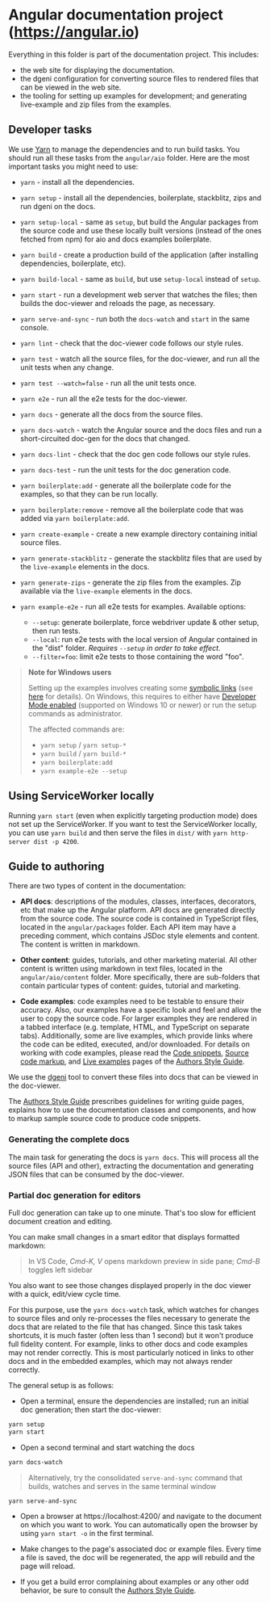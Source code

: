 # Angular documentation project (https://angular.io)

Everything in this folder is part of the documentation project. This includes:

* the web site for displaying the documentation.
* the dgeni configuration for converting source files to rendered files that can be viewed in the web site.
* the tooling for setting up examples for development; and generating live-example and zip files from the examples.

<a name="developer-tasks"></a>
## Developer tasks

We use [Yarn](https://yarnpkg.com) to manage the dependencies and to run build tasks.
You should run all these tasks from the `angular/aio` folder.
Here are the most important tasks you might need to use:

* `yarn` - install all the dependencies.
* `yarn setup` - install all the dependencies, boilerplate, stackblitz, zips and run dgeni on the docs.
* `yarn setup-local` - same as `setup`, but build the Angular packages from the source code and use these locally built versions (instead of the ones fetched from npm) for aio and docs examples boilerplate.

* `yarn build` - create a production build of the application (after installing dependencies, boilerplate, etc).
* `yarn build-local` - same as `build`, but use `setup-local` instead of `setup`.
* `yarn start` - run a development web server that watches the files; then builds the doc-viewer and reloads the page, as necessary.
* `yarn serve-and-sync` - run both the `docs-watch` and `start` in the same console.
* `yarn lint` - check that the doc-viewer code follows our style rules.
* `yarn test` - watch all the source files, for the doc-viewer, and run all the unit tests when any change.
* `yarn test --watch=false` - run all the unit tests once.
* `yarn e2e` - run all the e2e tests for the doc-viewer.

* `yarn docs` - generate all the docs from the source files.
* `yarn docs-watch` - watch the Angular source and the docs files and run a short-circuited doc-gen for the docs that changed.
* `yarn docs-lint` - check that the doc gen code follows our style rules.
* `yarn docs-test` - run the unit tests for the doc generation code.

* `yarn boilerplate:add` - generate all the boilerplate code for the examples, so that they can be run locally.
* `yarn boilerplate:remove` - remove all the boilerplate code that was added via `yarn boilerplate:add`.
* `yarn create-example` - create a new example directory containing initial source files.

* `yarn generate-stackblitz` - generate the stackblitz files that are used by the `live-example` elements in the docs.
* `yarn generate-zips` - generate the zip files from the examples. Zip available via the `live-example` elements in the docs.

* `yarn example-e2e` - run all e2e tests for examples. Available options:
  - `--setup`: generate boilerplate, force webdriver update & other setup, then run tests.
  - `--local`: run e2e tests with the local version of Angular contained in the "dist" folder.
               _Requires `--setup` in order to take effect._
  - `--filter=foo`: limit e2e tests to those containing the word "foo".

> **Note for Windows users**
>
> Setting up the examples involves creating some [symbolic links](https://en.wikipedia.org/wiki/Symbolic_link) (see [here](./tools/examples/README.md#symlinked-node_modules) for details). On Windows, this requires to either have [Developer Mode enabled](https://blogs.windows.com/windowsdeveloper/2016/12/02/symlinks-windows-10) (supported on Windows 10 or newer) or run the setup commands as administrator.
>
> The affected commands are:
> - `yarn setup` / `yarn setup-*`
> - `yarn build` / `yarn build-*`
> - `yarn boilerplate:add`
> - `yarn example-e2e --setup`

## Using ServiceWorker locally

Running `yarn start` (even when explicitly targeting production mode) does not set up the
ServiceWorker. If you want to test the ServiceWorker locally, you can use `yarn build` and then
serve the files in `dist/` with `yarn http-server dist -p 4200`.


## Guide to authoring

There are two types of content in the documentation:

* **API docs**: descriptions of the modules, classes, interfaces, decorators, etc that make up the Angular platform.
API docs are generated directly from the source code.
The source code is contained in TypeScript files, located in the `angular/packages` folder.
Each API item may have a preceding comment, which contains JSDoc style elements and content.
The content is written in markdown.

* **Other content**: guides, tutorials, and other marketing material.
All other content is written using markdown in text files, located in the `angular/aio/content` folder.
More specifically, there are sub-folders that contain particular types of content: guides, tutorial and marketing.

* **Code examples**: code examples need to be testable to ensure their accuracy.
Also, our examples have a specific look and feel and allow the user to copy the source code. For larger
examples they are rendered in a tabbed interface (e.g. template, HTML, and TypeScript on separate
tabs). Additionally, some are live examples, which provide links where the code can be edited, executed, and/or downloaded. For details on working with code examples, please read the [Code snippets](https://angular.io/guide/docs-style-guide#code-snippets), [Source code markup](https://angular.io/guide/docs-style-guide#source-code-markup), and [Live examples](https://angular.io/guide/docs-style-guide#live-examples) pages of the [Authors Style Guide](https://angular.io/guide/docs-style-guide).

We use the [dgeni](https://github.com/angular/dgeni) tool to convert these files into docs that can be viewed in the doc-viewer.

The [Authors Style Guide](https://angular.io/guide/docs-style-guide) prescribes guidelines for
writing guide pages, explains how to use the documentation classes and components, and how to markup sample source code to produce code snippets.

### Generating the complete docs

The main task for generating the docs is `yarn docs`. This will process all the source files (API and other),
extracting the documentation and generating JSON files that can be consumed by the doc-viewer.

### Partial doc generation for editors

Full doc generation can take up to one minute. That's too slow for efficient document creation and editing.

You can make small changes in a smart editor that displays formatted markdown:
>In VS Code, _Cmd-K, V_ opens markdown preview in side pane; _Cmd-B_ toggles left sidebar

You also want to see those changes displayed properly in the doc viewer
with a quick, edit/view cycle time.

For this purpose, use the `yarn docs-watch` task, which watches for changes to source files and only
re-processes the files necessary to generate the docs that are related to the file that has changed.
Since this task takes shortcuts, it is much faster (often less than 1 second) but it won't produce full
fidelity content. For example, links to other docs and code examples may not render correctly. This is
most particularly noticed in links to other docs and in the embedded examples, which may not always render
correctly.

The general setup is as follows:

* Open a terminal, ensure the dependencies are installed; run an initial doc generation; then start the doc-viewer:

```bash
yarn setup
yarn start
```

* Open a second terminal and start watching the docs

```bash
yarn docs-watch
```

>Alternatively, try the consolidated `serve-and-sync` command that builds, watches and serves in the same terminal window
```bash
yarn serve-and-sync
```

* Open a browser at https://localhost:4200/ and navigate to the document on which you want to work.
You can automatically open the browser by using `yarn start -o` in the first terminal.

* Make changes to the page's associated doc or example files. Every time a file is saved, the doc will
be regenerated, the app will rebuild and the page will reload.

* If you get a build error complaining about examples or any other odd behavior, be sure to consult
the [Authors Style Guide](https://angular.io/guide/docs-style-guide).
